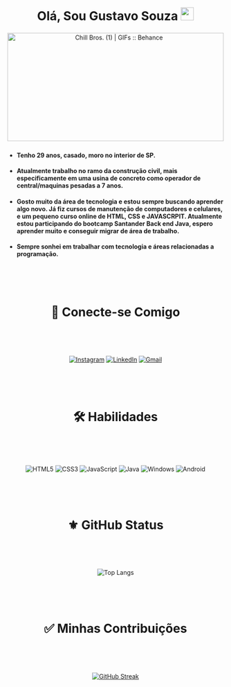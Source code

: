 
<div align="center">
  <h1>Olá, Sou Gustavo Souza <img src="https://raw.githubusercontent.com/kaueMarques/kaueMarques/master/hi.gif" width="30px" height="30px"></h1>
</div>

<div align="center">
<img src="https://mir-s3-cdn-cf.behance.net/project_modules/1400/81bb4b165684019.640b6038d133e.gif" jsaction="" class="sFlh5c FyHeAf iPVvYb" style="max-width: 1400px; height: 250px; margin: 3.5px 0px; width: 500px;" alt="Chill Bros. (1) | GIFs :: Behance" jsname="kn3ccd"></p>
</div>


- #### Tenho 29 anos, casado, moro no interior de SP.
- #### Atualmente trabalho no ramo da construção civil, mais especificamente em uma usina de concreto como operador de central/maquinas pesadas a 7 anos.
- #### Gosto muito da área de tecnologia e estou sempre buscando aprender algo novo. Já fiz cursos de manutenção de computadores e celulares, e um pequeno curso online de HTML, CSS e JAVASCRPIT. Atualmente estou participando do bootcamp Santander Back end Java, espero aprender muito e conseguir migrar de área de trabalho. 
- #### Sempre sonhei em trabalhar com tecnologia e áreas relacionadas a programação. 

<br>
<br>
<br>
<div align="center">
<h1>🔗 Conecte-se Comigo</h1>
</div>

<br>
<br>
<br>
<div align="center">

[![Instagram](https://img.shields.io/badge/-Instagram-%23E4405F?style=for-the-badge&logo=instagram&logoColor=white)](https://www.instagram.com/gustaavosouzaa/)
[![LinkedIn](https://img.shields.io/badge/LinkedIn-0077B5?style=for-the-badge&logo=linkedin&logoColor=white)](https://www.linkedin.com/in/gustavo-souza-521864153)
[![Gmail](https://img.shields.io/badge/Gmail-333333?style=for-the-badge&logo=gmail&logoColor=red)](mailto:souzaguuh.gs@gmail.com)

</div>

<br>
<br>
<br>

<div align="center">
<h1>🛠️ Habilidades</h1>
</div>

<br>
<br>
<br>
<div align="center">

![HTML5](https://img.shields.io/badge/HTML5-E34F26?style=for-the-badge&logo=html5&logoColor=white) 
![CSS3](https://img.shields.io/badge/CSS3-1572B6?style=for-the-badge&logo=css3&logoColor=white)
![JavaScript](https://img.shields.io/badge/JavaScript-F7DF1E?style=for-the-badge&logo=javascript&logoColor=black)
![Java](https://img.shields.io/badge/java-%23ED8B00.svg?style=for-the-badge&logo=openjdk&logoColor=white)
![Windows](https://img.shields.io/badge/Windows-000?style=for-the-badge&logo=windows&logoColor=2CA5E0)
![Android](https://img.shields.io/badge/Android-3DDC84?style=for-the-badge&logo=android&logoColor=white)

</div>

<br>
<br>
<br>

<div align="center">
<h1>⚜️ GitHub Status</h1>
</div>

<br>
<br>
<br>
<div align="center">

![Top Langs](https://github-readme-stats-git-masterrstaa-rickstaa.vercel.app/api/top-langs/?username=Souza-Gustavo&layout=compact&bg_color=000&border_color=30A3DC&title_color=E94D5F&text_color=FFF)

</div>

<br>
<br>
<br>

<div align="center">
<h1>✅ Minhas Contribuições</h1>
</div>

<br>
<br>
<br>
<div align="center">

[![GitHub Streak](https://streak-stats.demolab.com/?user=Souza-Gustavo&theme=bear&background=000&border=30A3DC&dates=FFF)](https://git.io/streak-stats)

</div>
